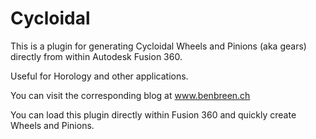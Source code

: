# Cycloidal

This is a plugin for generating Cycloidal Wheels and Pinions (aka gears) directly from within Autodesk Fusion 360.

Useful for Horology and other applications.

You can visit the corresponding blog at www.benbreen.ch

You can load this plugin directly within Fusion 360 and quickly create Wheels and Pinions.
